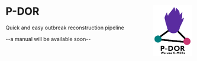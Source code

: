 # P-DOR <img src='pdor1.png' align="right" height="139" />
Quick and easy outbreak reconstruction pipeline

--a manual will be available soon--

